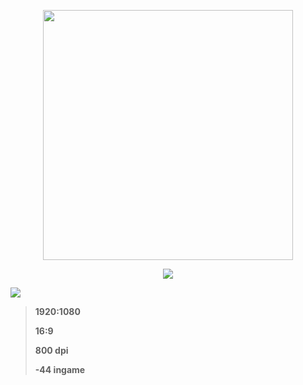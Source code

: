 <p align="center">
  <img src="https://github.com/user-attachments/assets/89e1464b-523d-411c-9e04-47cb436f9774" width="400">
</p>

<p align="center">
  <img src="https://readme-typing-svg.herokuapp.com?color=64419C&size=30&center=true&vCenter=true&width=500&lines=+SETTINGS" />
</p>

[<img src="https://img.shields.io/badge/❀%20danizzi%20mods-64419C?style=for-the-badge&logoColor=white" />](https://github.com/171pt/danizzi/archive/refs/tags/mods-v1.0.zip)
> **1920:1080**
> 
> **16:9**
> 
> **800 dpi**
> 
> **-44 ingame**
